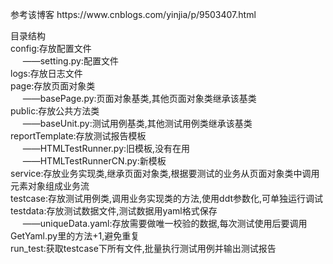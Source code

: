 <p>参考该博客 https://www.cnblogs.com/yinjia/p/9503407.html</p>

<p>
	<span>
	目录结构<br>
	config:存放配置文件<br>
	&nbsp&nbsp&nbsp&nbsp ——setting.py:配置文件<br>
	logs:存放日志文件<br>
	page:存放页面对象类<br>
	&nbsp&nbsp&nbsp&nbsp ——basePage.py:页面对象基类,其他页面对象类继承该基类<br>
	public:存放公共方法类<br>
	&nbsp&nbsp&nbsp&nbsp ——baseUnit.py:测试用例基类,其他测试用例类继承该基类<br>
	reportTemplate:存放测试报告模板<br>
	&nbsp&nbsp&nbsp&nbsp ——HTMLTestRunner.py:旧模板,没有在用<br>
	&nbsp&nbsp&nbsp&nbsp ——HTMLTestRunnerCN.py:新模板<br>
	service:存放业务实现类,继承页面对象类,根据要测试的业务从页面对象类中调用元素对象组成业务流<br>
	testcase:存放测试用例类,调用业务实现类的方法,使用ddt参数化,可单独运行调试<br>
	testdata:存放测试数据文件,测试数据用yaml格式保存<br>
	&nbsp&nbsp&nbsp&nbsp ——uniqueData.yaml:存放需要做唯一校验的数据,每次测试使用后要调用GetYaml.py里的方法+1,避免重复<br>
	run_test:获取testcase下所有文件,批量执行测试用例并输出测试报告<br>
	</span>
</p>
